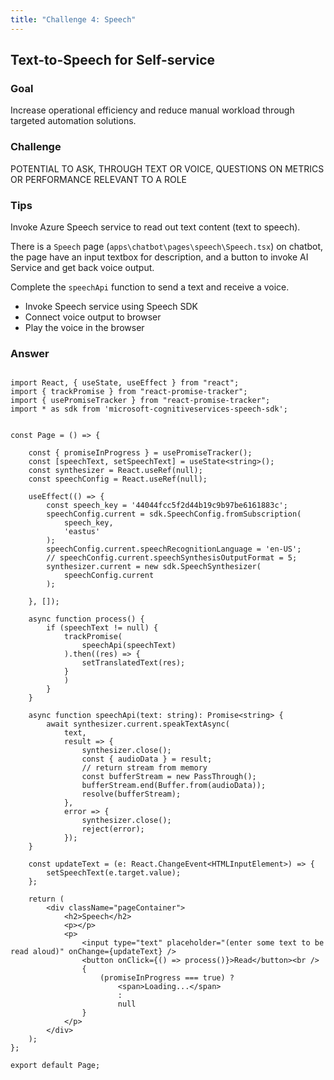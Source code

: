 ```yaml
---
title: "Challenge 4: Speech"
---
```


## Text-to-Speech for Self-service

### Goal

Increase operational efficiency and reduce manual workload through targeted automation solutions.

### Challenge

POTENTIAL TO ASK, THROUGH TEXT OR VOICE, QUESTIONS ON METRICS OR PERFORMANCE
RELEVANT TO A ROLE

### Tips

Invoke Azure Speech service to read out text content (text to speech).

There is a `Speech` page (`apps\chatbot\pages\speech\Speech.tsx`) on chatbot, the page have an input textbox for description, and a button to invoke AI Service and get back voice output.

Complete the `speechApi` function to send a text and receive a voice.

- Invoke Speech service using Speech SDK
- Connect voice output to browser
- Play the voice in the browser

### Answer

```

import React, { useState, useEffect } from "react";
import { trackPromise } from "react-promise-tracker";
import { usePromiseTracker } from "react-promise-tracker";
import * as sdk from 'microsoft-cognitiveservices-speech-sdk';


const Page = () => {

    const { promiseInProgress } = usePromiseTracker();
    const [speechText, setSpeechText] = useState<string>();
    const synthesizer = React.useRef(null);
    const speechConfig = React.useRef(null);

    useEffect(() => {
        const speech_key = '44044fcc5f2d44b19c9b97be6161883c';
        speechConfig.current = sdk.SpeechConfig.fromSubscription(
            speech_key,
            'eastus'
        );
        speechConfig.current.speechRecognitionLanguage = 'en-US';
        // speechConfig.current.speechSynthesisOutputFormat = 5;
        synthesizer.current = new sdk.SpeechSynthesizer(
            speechConfig.current
        );

    }, []);

    async function process() {
        if (speechText != null) {
            trackPromise(
                speechApi(speechText)
            ).then((res) => {
                setTranslatedText(res);
            }
            )
        }
    }

    async function speechApi(text: string): Promise<string> {
        await synthesizer.current.speakTextAsync(
            text,
            result => {
                synthesizer.close();
                const { audioData } = result;
                // return stream from memory
                const bufferStream = new PassThrough();
                bufferStream.end(Buffer.from(audioData));
                resolve(bufferStream);
            },
            error => {
                synthesizer.close();
                reject(error);
            });
    }

    const updateText = (e: React.ChangeEvent<HTMLInputElement>) => {
        setSpeechText(e.target.value);
    };

    return (
        <div className="pageContainer">
            <h2>Speech</h2>
            <p></p>
            <p>
                <input type="text" placeholder="(enter some text to be read aloud)" onChange={updateText} />
                <button onClick={() => process()}>Read</button><br />
                {
                    (promiseInProgress === true) ?
                        <span>Loading...</span>
                        :
                        null
                }
            </p>
        </div>
    );
};

export default Page;

```
